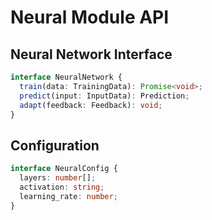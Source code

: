 # Neural Module API

## Neural Network Interface
```typescript
interface NeuralNetwork {
  train(data: TrainingData): Promise<void>;
  predict(input: InputData): Prediction;
  adapt(feedback: Feedback): void;
}
```

## Configuration
```typescript
interface NeuralConfig {
  layers: number[];
  activation: string;
  learning_rate: number;
}
```